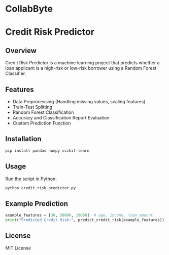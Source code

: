 # CollabByte
# Credit Risk Predictor

## Overview
Credit Risk Predictor is a machine learning project that predicts whether a loan applicant is a high-risk or low-risk borrower using a Random Forest Classifier.

## Features
- Data Preprocessing (Handling missing values, scaling features)
- Train-Test Splitting
- Random Forest Classification
- Accuracy and Classification Report Evaluation
- Custom Prediction Function

## Installation
```sh
pip install pandas numpy scikit-learn
```

## Usage
Run the script in Python:
```sh
python credit_risk_predictor.py
```

## Example Prediction
```python
example_features = [30, 50000, 10000]  # age, income, loan_amount
print("Predicted Credit Risk:", predict_credit_risk(example_features))
```

## License
MIT License
